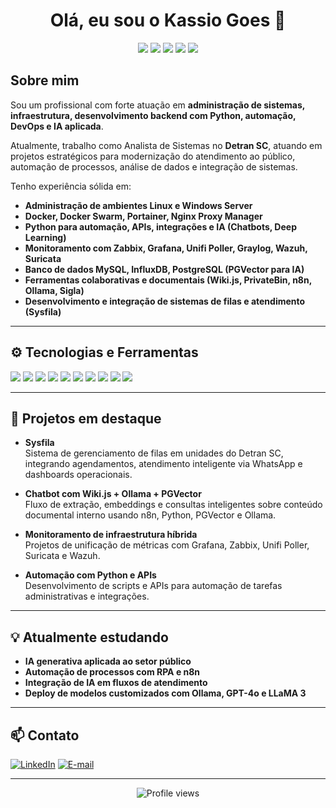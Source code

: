 <h1 align="center">Olá, eu sou o Kassio Goes 👋</h1>

<p align="center">
  <img src="https://img.shields.io/badge/SysAdmin-Linux-informational?style=flat&logo=linux&logoColor=white" />
  <img src="https://img.shields.io/badge/Developer-Python-blue?style=flat&logo=python&logoColor=white" />
  <img src="https://img.shields.io/badge/DevOps-Docker-informational?style=flat&logo=docker&logoColor=white" />
  <img src="https://img.shields.io/badge/Monitoring-Grafana-orange?style=flat&logo=grafana&logoColor=white" />
  <img src="https://img.shields.io/badge/Data-Analytics-lightgrey?style=flat&logo=mysql&logoColor=white" />
</p>

## Sobre mim

Sou um profissional com forte atuação em **administração de sistemas, infraestrutura, desenvolvimento backend com Python, automação, DevOps e IA aplicada**.

Atualmente, trabalho como Analista de Sistemas no **Detran SC**, atuando em projetos estratégicos para modernização do atendimento ao público, automação de processos, análise de dados e integração de sistemas.

Tenho experiência sólida em:

- **Administração de ambientes Linux e Windows Server**
- **Docker, Docker Swarm, Portainer, Nginx Proxy Manager**
- **Python para automação, APIs, integrações e IA (Chatbots, Deep Learning)**
- **Monitoramento com Zabbix, Grafana, Unifi Poller, Graylog, Wazuh, Suricata**
- **Banco de dados MySQL, InfluxDB, PostgreSQL (PGVector para IA)**
- **Ferramentas colaborativas e documentais (Wiki.js, PrivateBin, n8n, Ollama, Sigla)**
- **Desenvolvimento e integração de sistemas de filas e atendimento (Sysfila)**

---

## ⚙️ Tecnologias e Ferramentas

<p>
  <img src="https://img.shields.io/badge/Linux-Admin-informational?style=flat&logo=linux&logoColor=white" />
  <img src="https://img.shields.io/badge/Python-Automation-blue?style=flat&logo=python&logoColor=white" />
  <img src="https://img.shields.io/badge/Docker-Orchestration-informational?style=flat&logo=docker&logoColor=white" />
  <img src="https://img.shields.io/badge/Grafana-Dashboards-orange?style=flat&logo=grafana&logoColor=white" />
  <img src="https://img.shields.io/badge/MySQL-Data-blue?style=flat&logo=mysql&logoColor=white" />
  <img src="https://img.shields.io/badge/PostgreSQL-PGVector-blue?style=flat&logo=postgresql&logoColor=white" />
  <img src="https://img.shields.io/badge/Zabbix-Monitoring-critical?style=flat&logo=zabbix&logoColor=white" />
  <img src="https://img.shields.io/badge/Wiki.js-Documentation-brightgreen?style=flat&logo=wikipedia&logoColor=white" />
  <img src="https://img.shields.io/badge/n8n-Automation-orange?style=flat&logo=n8n&logoColor=white" />
  <img src="https://img.shields.io/badge/Ollama-AI-informational?style=flat&logo=openai&logoColor=white" />
</p>

---

## 🚀 Projetos em destaque

- **Sysfila**  
  Sistema de gerenciamento de filas em unidades do Detran SC, integrando agendamentos, atendimento inteligente via WhatsApp e dashboards operacionais.

- **Chatbot com Wiki.js + Ollama + PGVector**  
  Fluxo de extração, embeddings e consultas inteligentes sobre conteúdo documental interno usando n8n, Python, PGVector e Ollama.

- **Monitoramento de infraestrutura híbrida**  
  Projetos de unificação de métricas com Grafana, Zabbix, Unifi Poller, Suricata e Wazuh.

- **Automação com Python e APIs**  
  Desenvolvimento de scripts e APIs para automação de tarefas administrativas e integrações.

---

## 💡 Atualmente estudando

- **IA generativa aplicada ao setor público**
- **Automação de processos com RPA e n8n**
- **Integração de IA em fluxos de atendimento**
- **Deploy de modelos customizados com Ollama, GPT-4o e LLaMA 3**

---

## 📫 Contato

[![LinkedIn](https://img.shields.io/badge/LinkedIn-Kassio_Goes-blue?style=flat&logo=linkedin&logoColor=white)](https://www.linkedin.com/in/techKassioAndrade)
[![E-mail](https://img.shields.io/badge/E--mail-kassio_sky%40hotmail.com-red?style=flat&logo=gmail&logoColor=white)](mailto:kassio_sky@hotmail.com)

---

<p align="center">
  <img src="https://komarev.com/ghpvc/?username=kassiogoes&style=flat-square&color=blue" alt="Profile views" />
</p>
